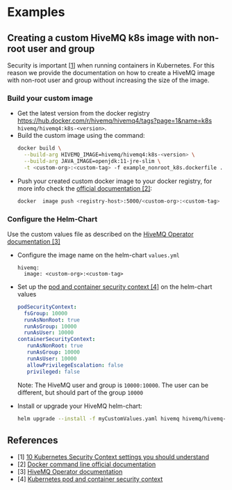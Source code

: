 # Examples
## Creating a custom HiveMQ k8s image with non-root user and group
Security is important [[1](https://snyk.io/blog/10-kubernetes-security-context-settings-you-should-understand)] when
running containers in Kubernetes. 
For this reason we provide the documentation on how to create a HiveMQ image with non-root user and group without
increasing the size of the image.

### Build your custom image

- Get the latest version from the docker registry https://hub.docker.com/r/hivemq/hivemq4/tags?page=1&name=k8s `hivemq/hivemq4:k8s-<version>`.
- Build the custom image using the command:
  ```bash
  docker build \
    --build-arg HIVEMQ_IMAGE=hivemq/hivemq4:k8s-<version> \
    --build-arg JAVA_IMAGE=openjdk:11-jre-slim \
    -t <custom-org>:<custom-tag> -f example_nonroot_k8s.dockerfile .
  ```
- Push your created custom docker image to your docker registry, for more info check the [official documentation [2]](https://docs.docker.com/engine/reference/commandline/push/):
  ```bash
  docker  image push <registry-host>:5000/<custom-org>:<custom-tag>
  ```
  
### Configure the Helm-Chart
Use the custom values file as described on the [HiveMQ Operator documentation [3]](https://www.hivemq.com/docs/operator/4.8/kubernetes-operator/deploying.html#deploy-operator)

- Configure the image name on the helm-chart `values.yml`
  ```
  hivemq:
    image: <custom-org>:<custom-tag>
  ```
- Set up the [pod and container security context [4]](https://kubernetes.io/docs/tasks/configure-pod-container/security-context/) on the helm-chart values
  ```yaml
  podSecurityContext:
    fsGroup: 10000
    runAsNonRoot: true
    runAsGroup: 10000
    runAsUser: 10000
  containerSecurityContext:
     runAsNonRoot: true
     runAsGroup: 10000
     runAsUser: 10000
     allowPrivilegeEscalation: false
     privileged: false
  ```
  Note: The HiveMQ user and group is `10000:10000`. The user can be different, but should part of the group `10000`

- Install or upgrade your HiveMQ helm-chart:
  ```bash
  helm upgrade --install -f myCustomValues.yaml hivemq hivemq/hivemq-operator
  ```

## References
- [1] [10 Kubernetes Security Context settings you should understand](https://snyk.io/blog/10-kubernetes-security-context-settings-you-should-understand)
- [2] [Docker command line official documentation](https://docs.docker.com/engine/reference/commandline)
- [3] [HiveMQ Operator documentation](https://www.hivemq.com/docs/operator/4.8/kubernetes-operator/deploying.html)
- [4] [Kubernetes pod and container security context](https://kubernetes.io/docs/tasks/configure-pod-container/security-context/)
